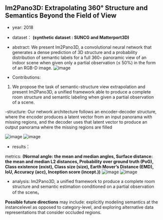 ## Im2Pano3D: Extrapolating 360° Structure and Semantics Beyond the Field of View

- year: 2018

- dataset：  **(synthetic dataset : SUNCG and Matterport3D)**  

- abstract: We present Im2Pano3D, a convolutional neural network that generates a dense prediction of 3D structure and a probability distribution of semantic labels for a full 360◦ panoramic view of an indoor scene when given only a partial observation (≤ 50%) in the form of an RGB-D image. 
![image](https://github.com/VLISLAB/360-DL-Survey/blob/main/Images/Im2Pano3Dabstract.png)

- Contributions:
1) We propose the task of semantic-structure view extrapolation and present Im2Pano3D, a unified framework able to produce a complete room structure and semantic labeling when given a partial observation of a scene. 

-structure: Our network architecture follows an encoder-decoder structure, where the encoder produces a latent vector from an input panorama with missing regions, and the decoder uses that latent vector to produce an output panorama where the missing regions are filled

![image](https://github.com/VLISLAB/360-DL-Survey/blob/main/Images/Im2Pano3Dstructure.png)
![image](https://github.com/VLISLAB/360-DL-Survey/blob/main/Images/Im2Pano3Dstructure1.png)

- results：

metrics: **(Normal angle: the mean and median angles, Surface distance: the mean and median L2 distances, Probability over ground truth (PoG), Class existence (exist), Class size (size), Earth Mover’s Distance (EMD), IoU, Accuracy (acc), Inception score (incept.))**
![image](https://github.com/VLISLAB/360-DL-Survey/blob/main/Images/Im2Pano3Dresult.png)
![image](https://github.com/VLISLAB/360-DL-Survey/blob/main/Images/Im2Pano3Dresult1.png)

- analysis:  Im2Pano3D, a unified framework to produce a complete room structure and semantic estimation
conditioned on a partial observation of the scene。

**Possible future directions** may include: explicitly modeling semantics at the instancelevel as opposed to category-level, and exploring alternative data representations that consider occluded regions.
